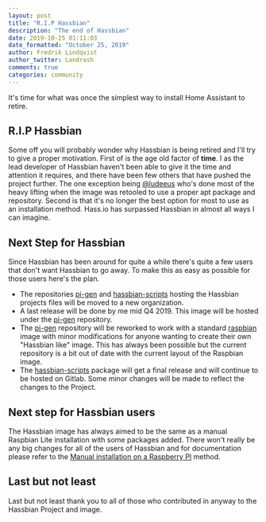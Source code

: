 ```yaml
---
layout: post
title: "R.I.P Hassbian"
description: "The end of Hassbian"
date: 2019-10-25 01:11:03
date_formatted: "October 25, 2019"
author: Fredrik Lindqvist
author_twitter: Landrash
comments: true
categories: community
---
```


It's time for what was once the simplest way to install Home Assistant to retire.

## R.I.P Hassbian

Some off you will probably wonder why Hassbian is being retired and I'll try to give a proper motivation. 
First of is the age old factor of **time**. I as the lead developer of Hassbian haven't been able to give it the time and attention it requires, and there have been few others that have pushed the project further. The one exception being [@ludeeus] who's done most of the heavy lifting when the image was retooled to use a proper apt package and repository.
Second is that it's no longer the best option for most to use as an installation method. Hass.io has surpassed Hassbian in almost all ways I can imagine.

## Next Step for Hassbian
Since Hassbian has been around for quite a while there's quite a few users that don't want Hassbian to go away. To make this as easy as possible for those users here's the plan.

 - The repositories [pi-gen] and [hassbian-scripts] hosting the Hassbian projects files will be moved to a new organization. 
 - A last release will be done by me mid Q4 2019. This image will be hosted under the [pi-gen] repository. 
 - The [pi-gen] repository will be reworked to work with a standard [raspbian] image with minor modifications for anyone wanting to create their own "Hassbian like" image. This has always been possible but the current repository is a bit out of date with the current layout of the Raspbian image. 
 - The [hassbian-scripts] package will get a final release and will continue to be hosted on Gitlab. Some minor changes will be made to reflect the changes to the Project.

## Next step for Hassbian users
The Hassbian image has always aimed to be the same as a manual Raspbian Lite installation with some packages added.
There won't really be any big changes for all of the users of Hassbian and for documentation please refer to the [Manual installation on a Raspberry PI] method.

## Last but not least
Last but not least thank you to all of those who contributed in anyway to the Hassbian Project and image.

[@ludeeus]: https://github.com/ludeeus
[pi-gen]: https://github.com/Hassbian/pi-gen
[hassbian-scripts]: https://github.com/Hassbian/hassbian-scripts
[Manual installation on a Raspberry Pi]: docs/installation/raspberry-pi/
[raspbian]: https://www.raspberrypi.org/downloads/raspbian/
